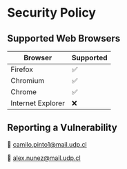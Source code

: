 # Security Policy

## Supported Web Browsers

| Browser           | Supported          |
| ----------------- | ------------------ |
| Firefox           | :white_check_mark: |
| Chromium          | :white_check_mark: |
| Chrome            | :white_check_mark: |
| Internet Explorer | :x:                |

## Reporting a Vulnerability

:email: camilo.pinto1@mail.udp.cl

:email: alex.nunez@mail.udp.cl